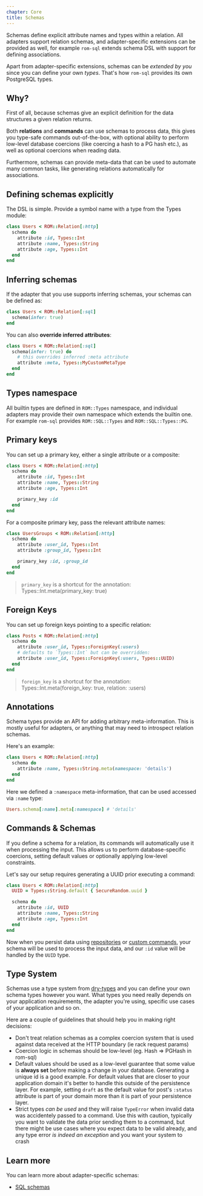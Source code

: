 ```yaml
---
chapter: Core
title: Schemas
---
```


Schemas define explicit attribute names and types within a relation. All adapters
support relation schemas, and adapter-specific extensions can be provided as well,
for example `rom-sql` extends schema DSL with support for defining associations.

Apart from adapter-specific extensions, schemas can be *extended by you* since
you can define your own *types*. That's how `rom-sql` provides its own PostgreSQL
types.

## Why?

First of all, because schemas give an explicit definition for the data
structures a given relation returns.

Both **relations** and **commands** can use schemas to process data, this gives
you type-safe commands out-of-the-box, with optional ability to perform low-level
database coercions (like coercing a hash to a PG hash etc.), as well as optional
coercions when reading data.

Furthermore, schemas can provide meta-data that can be used to automate many common
tasks, like generating relations automatically for associations.

## Defining schemas explicitly

The DSL is simple. Provide a symbol name with a type from the Types module:

``` ruby
class Users < ROM::Relation[:http]
  schema do
    attribute :id, Types::Int
    attribute :name, Types::String
    attribute :age, Types::Int
  end
end
```

## Inferring schemas

If the adapter that you use supports inferring schemas, your schemas can be defined as:

``` ruby
class Users < ROM::Relation[:sql]
  schema(infer: true)
end
```

You can also **override inferred attributes**:

``` ruby
class Users < ROM::Relation[:sql]
  schema(infer: true) do
    # this overrides inferred :meta attribute
    attribute :meta, Types::MyCustomMetaType
  end
end
```

## Types namespace

All builtin types are defined in `ROM::Types` namespace, and individual adapters
may provide their own namespace which extends the builtin one. For example `rom-sql`
provides `ROM::SQL::Types` and `ROM::SQL::Types::PG`.

## Primary keys

You can set up a primary key, either a single attribute or a composite:

``` ruby
class Users < ROM::Relation[:http]
  schema do
    attribute :id, Types::Int
    attribute :name, Types::String
    attribute :age, Types::Int

    primary_key :id
  end
end
```

For a composite primary key, pass the relevant attribute names:

``` ruby
class UsersGroups < ROM::Relation[:http]
  schema do
    attribute :user_id, Types::Int
    attribute :group_id, Types::Int

    primary_key :id, :group_id
  end
end
```

> `primary_key` is a shortcut for the annotation: Types::Int.meta(primary_key: true)

## Foreign Keys

You can set up foreign keys pointing to a specific relation:

``` ruby
class Posts < ROM::Relation[:http]
  schema do
    attribute :user_id, Types::ForeignKey(:users)
    # defaults to `Types::Int` but can be overridden:
    attribute :user_id, Types::ForeignKey(:users, Types::UUID)
  end
end
```

> `foreign_key` is a shortcut for the annotation: Types::Int.meta(foreign_key: true, relation: :users)

## Annotations

Schema types provide an API for adding arbitrary meta-information. This is mostly
useful for adapters, or anything that may need to introspect relation schemas.

Here's an example:

``` ruby
class Users < ROM::Relation[:http]
  schema do
    attribute :name, Types::String.meta(namespace: 'details')
  end
end
```

Here we defined a `:namespace` meta-information, that can be used accessed via
`:name` type:

``` ruby
Users.schema[:name].meta[:namespace] # 'details'
```


## Commands & Schemas

If you define a schema for a relation, its commands will automatically use it
when processing the input. This allows us to perform database-specific coercions,
setting default values or optionally applying low-level constraints.

Let's say our setup requires generating a UUID prior executing a command:

``` ruby
class Users < ROM::Relation[:http]
  UUID = Types::String.default { SecureRandom.uuid }

  schema do
    attribute :id, UUID
    attribute :name, Types::String
    attribute :age, Types::Int
  end
end
```

Now when you persist data using [repositories](/%{version}/learn/repositories) or
[custom commands](/%{version}/learn/advanced/custom-commands), your schema will be used
to process the input data, and our `:id` value will be handled by the `UUID` type.

## Type System

Schemas use a type system from [dry-types](http://dry-rb.org/gems/dry-types) and
you can define your own schema types however you want. What types you need really
depends on your application requirements, the adapter you're using, specific use cases
of your application and so on.

Here are a couple of guidelines that should help you in making right decisions:

* Don't treat relation schemas as a complex coercion system that is used against
  data received at the HTTP boundary (ie rack request params)
* Coercion logic in schemas should be low-level (eg. Hash => PGHash in rom-sql)
* Default values should be used as a low-level guarantee that some value is
  **always set** before making a change in your database. Generating a unique id
  is a good example. For default values that are closer to your application domain
  it's better to handle this outside of the persistence layer. For example, setting
  `draft` as the default value for post's `:status` attribute is part of your domain
  more than it is part of your persistence layer.
* Strict types *can be used* and they will raise `TypeError` when invalid data
  was accidentely passed to a command. Use this with caution, typically you want
  to validate the data prior sending them to a command, but there might be use cases
  where you expect data to be valid already, and any type error *is indeed an exception*
  and you want your system to crash

## Learn more

You can learn more about adapter-specific schemas:

- [SQL schemas](/%{version}/learn/sql/schemas)
